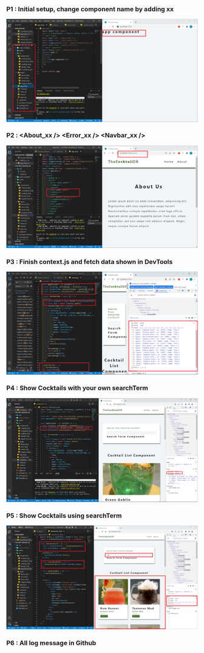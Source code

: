 ### P1 : Initial setup, change component name by adding xx

![](P1.png)

### P2 : <About_xx /> <Error_xx /> <Navbar_xx />

![](P2.png)

### P3 : Finish context.js and fetch data shown in DevTools

![](P3.png)

### P4 : Show Cocktails with your own searchTerm

![](P4.png)

### P5 : Show Cocktails using searchTerm

![](P5.png)

### P6 : All log message in Github

